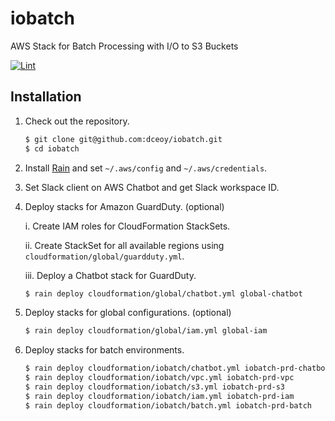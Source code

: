 iobatch
=======

AWS Stack for Batch Processing with I/O to S3 Buckets

[![Lint](https://github.com/dceoy/iobatch/actions/workflows/lint.yml/badge.svg)](https://github.com/dceoy/iobatch/actions/workflows/lint.yml)

Installation
------------

1.  Check out the repository.

    ```sh
    $ git clone git@github.com:dceoy/iobatch.git
    $ cd iobatch
    ```

2.  Install [Rain](https://github.com/aws-cloudformation/rain) and set `~/.aws/config` and `~/.aws/credentials`.

3.  Set Slack client on AWS Chatbot and get Slack workspace ID.

4.  Deploy stacks for Amazon GuardDuty. (optional)

    i.    Create IAM roles for CloudFormation StackSets.

    ii.   Create StackSet for all available regions using `cloudformation/global/guardduty.yml`.

    iii.  Deploy a Chatbot stack for GuardDuty.

    ```sh
    $ rain deploy cloudformation/global/chatbot.yml global-chatbot
    ```

5.  Deploy stacks for global configurations. (optional)

    ```sh
    $ rain deploy cloudformation/global/iam.yml global-iam
    ```

6.  Deploy stacks for batch environments.

    ```sh
    $ rain deploy cloudformation/iobatch/chatbot.yml iobatch-prd-chatbot
    $ rain deploy cloudformation/iobatch/vpc.yml iobatch-prd-vpc
    $ rain deploy cloudformation/iobatch/s3.yml iobatch-prd-s3
    $ rain deploy cloudformation/iobatch/iam.yml iobatch-prd-iam
    $ rain deploy cloudformation/iobatch/batch.yml iobatch-prd-batch
    ```

